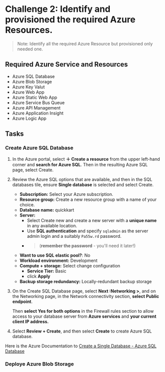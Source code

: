 # Challenge 2: Identify and provisioned the required Azure Resources.


> Note: Identify all the required Azure Resource but provisioned only needed one.

## Required Azure Service and Resources
- Azure SQL Database
- Azure Blob Storage
- Azure Key Valut
- Azure Web App
- Azure Static Web App
- Azure Service Bus Queue
- Azure API Management
- Azure Application Insight
- Azure Logic App


## Tasks

### Create Azure SQL Database 
1. In the Azure portal, select **＋ Create a resource** from the upper left-hand corner and **search for Azure SQL**. Then in the resulting Azure SQL page, select Create.

2. Review the Azure SQL options that are available, and then in the SQL databases tile, ensure **Single database** is selected and select Create.
    - **Subscription:** Select your Azure subscription.
    - **Resource group:** Create a new resource group with a name of your choice.
    - **Database name:** quickkart
    - **Server:** 
        - Select Create new and create a new server with a **unique
        name** in any available location. 
        - Use **SQL authentication** and specify ```sqladmin``` as the server admin login and a suitably ```Pa55w.rd``` password. 
        - >(**remember the password** - you'll need it later!)
    - **Want to use SQL elastic pool?**: No
    - **Workload environment:** Development
    - **Compute + storage:** Select change configuration
        - **Service Tier:** Basic
        - click **Apply**
    - **Backup storage redundancy:** Locally-redundant backup storage

3. On the Create SQL Database page, select **Next :Networking >**, and on the Networking page, in the Network connectivity section, **select Public endpoint**. 

   Then **select Yes for both options** in the Firewall rules section to allow access to your database server from **Azure services** and **your current client IP address.**

4. Select **Review + Create**, and then select **Create** to create Azure SQL database.


Here is the Azure Documentation to [Create a Single Database - Azure SQL Database](https://learn.microsoft.com/en-us/azure/azure-sql/database/single-database-create-quickstart?view=azuresql&tabs=azure-portal)

### Deploye Azure Blob Storage

